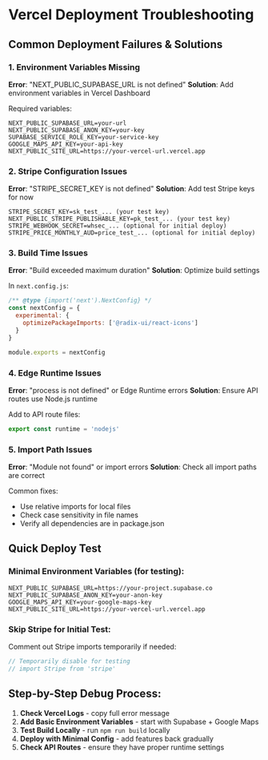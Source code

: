 # Vercel Deployment Troubleshooting

## Common Deployment Failures & Solutions

### 1. Environment Variables Missing
**Error**: "NEXT_PUBLIC_SUPABASE_URL is not defined"
**Solution**: Add environment variables in Vercel Dashboard

Required variables:
```
NEXT_PUBLIC_SUPABASE_URL=your-url
NEXT_PUBLIC_SUPABASE_ANON_KEY=your-key
SUPABASE_SERVICE_ROLE_KEY=your-service-key
GOOGLE_MAPS_API_KEY=your-api-key
NEXT_PUBLIC_SITE_URL=https://your-vercel-url.vercel.app
```

### 2. Stripe Configuration Issues
**Error**: "STRIPE_SECRET_KEY is not defined"
**Solution**: Add test Stripe keys for now

```
STRIPE_SECRET_KEY=sk_test_... (your test key)
NEXT_PUBLIC_STRIPE_PUBLISHABLE_KEY=pk_test_... (your test key)
STRIPE_WEBHOOK_SECRET=whsec_... (optional for initial deploy)
STRIPE_PRICE_MONTHLY_AUD=price_test_... (optional for initial deploy)
```

### 3. Build Time Issues
**Error**: "Build exceeded maximum duration"
**Solution**: Optimize build settings

In `next.config.js`:
```js
/** @type {import('next').NextConfig} */
const nextConfig = {
  experimental: {
    optimizePackageImports: ['@radix-ui/react-icons']
  }
}

module.exports = nextConfig
```

### 4. Edge Runtime Issues
**Error**: "process is not defined" or Edge Runtime errors
**Solution**: Ensure API routes use Node.js runtime

Add to API route files:
```js
export const runtime = 'nodejs'
```

### 5. Import Path Issues
**Error**: "Module not found" or import errors
**Solution**: Check all import paths are correct

Common fixes:
- Use relative imports for local files
- Check case sensitivity in file names
- Verify all dependencies are in package.json

## Quick Deploy Test

### Minimal Environment Variables (for testing):
```
NEXT_PUBLIC_SUPABASE_URL=https://your-project.supabase.co
NEXT_PUBLIC_SUPABASE_ANON_KEY=your-anon-key
GOOGLE_MAPS_API_KEY=your-google-maps-key
NEXT_PUBLIC_SITE_URL=https://your-vercel-url.vercel.app
```

### Skip Stripe for Initial Test:
Comment out Stripe imports temporarily if needed:
```js
// Temporarily disable for testing
// import Stripe from 'stripe'
```

## Step-by-Step Debug Process:

1. **Check Vercel Logs** - copy full error message
2. **Add Basic Environment Variables** - start with Supabase + Google Maps
3. **Test Build Locally** - run `npm run build` locally
4. **Deploy with Minimal Config** - add features back gradually
5. **Check API Routes** - ensure they have proper runtime settings
